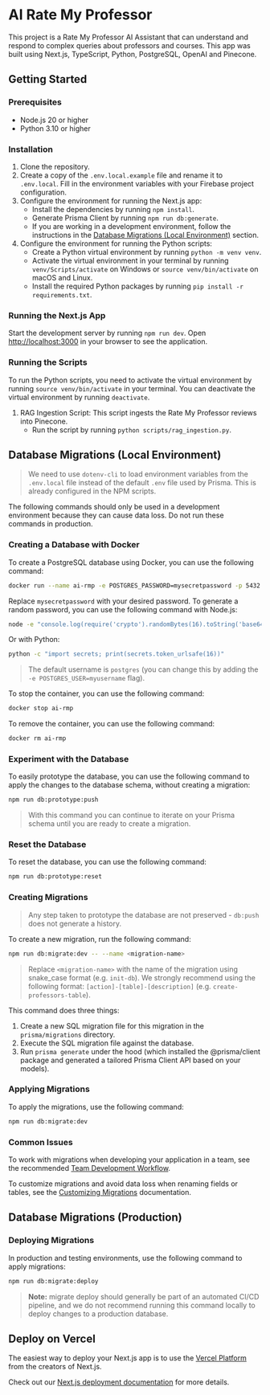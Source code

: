 # AI Rate My Professor

This project is a Rate My Professor AI Assistant that can understand and respond to complex queries about professors and courses. This app was built using Next.js, TypeScript, Python, PostgreSQL, OpenAI and Pinecone.

## Getting Started

### Prerequisites

- Node.js 20 or higher
- Python 3.10 or higher

### Installation

1. Clone the repository.
2. Create a copy of the `.env.local.example` file and rename it to `.env.local`. Fill in the environment variables with your Firebase project configuration.
3. Configure the environment for running the Next.js app:
   - Install the dependencies by running `npm install`.
   - Generate Prisma Client by running `npm run db:generate`.
   - If you are working in a development environment, follow the instructions in the [Database Migrations (Local Environment)](#database-migrations-local-environment) section.
4. Configure the environment for running the Python scripts:
   - Create a Python virtual environment by running `python -m venv venv`.
   - Activate the virtual environment in your terminal by running `venv/Scripts/activate` on Windows or `source venv/bin/activate` on macOS and Linux.
   - Install the required Python packages by running `pip install -r requirements.txt`.
   
### Running the Next.js App

Start the development server by running `npm run dev`. Open [http://localhost:3000](http://localhost:3000) in your browser to see the application.

### Running the Scripts

To run the Python scripts, you need to activate the virtual environment by running `source venv/bin/activate` in your terminal. You can deactivate the virtual environment by running `deactivate`.

1. RAG Ingestion Script: This script ingests the Rate My Professor reviews into Pinecone.
   - Run the script by running `python scripts/rag_ingestion.py`.

## Database Migrations (Local Environment)

> We need to use `dotenv-cli` to load environment variables from the `.env.local` file instead of the default `.env` file used by Prisma. This is already configured in the NPM scripts.

The following commands should only be used in a development environment because they can cause data loss. Do not run these commands in production.

### Creating a Database	with Docker

To create a PostgreSQL database using Docker, you can use the following command:

```bash
docker run --name ai-rmp -e POSTGRES_PASSWORD=mysecretpassword -p 5432:5432 -d postgres
```

Replace `mysecretpassword` with your desired password. To generate a random password, you can use the following command with Node.js:

```bash
node -e "console.log(require('crypto').randomBytes(16).toString('base64url'))"
```

Or with Python:

```bash
python -c "import secrets; print(secrets.token_urlsafe(16))"
```

> The default username is `postgres` (you can change this by adding the `-e POSTGRES_USER=myusername` flag). 

To stop the container, you can use the following command:

```bash
docker stop ai-rmp
```

To remove the container, you can use the following command:

```bash
docker rm ai-rmp
```

### Experiment with the Database

To easily prototype the database, you can use the following command to apply the changes to the database schema, without creating a migration:

```bash
npm run db:prototype:push
```

> With this command you can continue to iterate on your Prisma schema until you are ready to create a migration.

### Reset the Database

To reset the database, you can use the following command:

```bash
npm run db:prototype:reset
```

### Creating Migrations

> Any step taken to prototype the database are not preserved - `db:push` does not generate a history.

To create a new migration, run the following command:

```bash
npm run db:migrate:dev -- --name <migration-name>
```

> Replace `<migration-name>` with the name of the migration using snake_case format (e.g. `init-db`). We strongly recommend using the following format: `[action]-[table]-[description]` (e.g. `create-professors-table`). 

This command does three things:

1. Create a new SQL migration file for this migration in the `prisma/migrations` directory.
2. Execute the SQL migration file against the database.
3. Run `prisma generate` under the hood (which installed the @prisma/client package and generated a tailored Prisma Client API based on your models).

### Applying Migrations

To apply the migrations, use the following command:

```bash
npm run db:migrate:dev
```

### Common Issues

To work with migrations when developing your application in a team, see the recommended [Team Development Workflow](https://www.prisma.io/docs/orm/prisma-migrate/workflows/team-development).

To customize migrations and avoid data loss when renaming fields or tables, see the [Customizing Migrations](https://www.prisma.io/docs/orm/prisma-migrate/workflows/customizing-migrations) documentation.

## Database Migrations (Production)

### Deploying Migrations

In production and testing environments, use the following command to apply migrations:

```bash
npm run db:migrate:deploy
```

> **Note:** migrate deploy should generally be part of an automated CI/CD pipeline, and we do not recommend running this command locally to deploy changes to a production database.

## Deploy on Vercel

The easiest way to deploy your Next.js app is to use the [Vercel Platform](https://vercel.com/new?utm_medium=default-template&filter=next.js&utm_source=create-next-app&utm_campaign=create-next-app-readme) from the creators of Next.js.

Check out our [Next.js deployment documentation](https://nextjs.org/docs/deployment) for more details.
